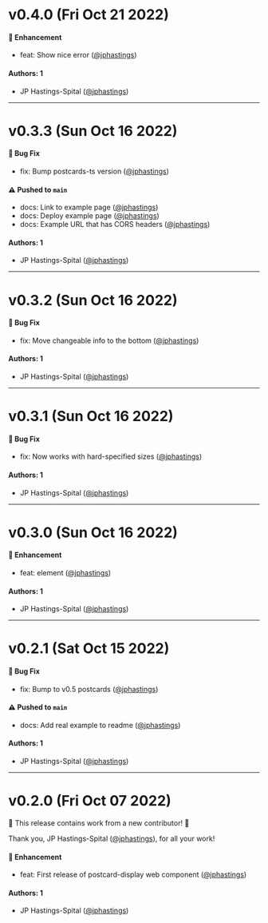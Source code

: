# v0.4.0 (Fri Oct 21 2022)

#### 🚀 Enhancement

- feat: Show nice error ([@jphastings](https://github.com/jphastings))

#### Authors: 1

- JP Hastings-Spital ([@jphastings](https://github.com/jphastings))

---

# v0.3.3 (Sun Oct 16 2022)

#### 🐛 Bug Fix

- fix: Bump postcards-ts version ([@jphastings](https://github.com/jphastings))

#### ⚠️ Pushed to `main`

- docs: Link to example page ([@jphastings](https://github.com/jphastings))
- docs: Deploy example page ([@jphastings](https://github.com/jphastings))
- docs: Example URL that has CORS headers ([@jphastings](https://github.com/jphastings))

#### Authors: 1

- JP Hastings-Spital ([@jphastings](https://github.com/jphastings))

---

# v0.3.2 (Sun Oct 16 2022)

#### 🐛 Bug Fix

- fix: Move changeable info to the bottom ([@jphastings](https://github.com/jphastings))

#### Authors: 1

- JP Hastings-Spital ([@jphastings](https://github.com/jphastings))

---

# v0.3.1 (Sun Oct 16 2022)

#### 🐛 Bug Fix

- fix: Now works with hard-specified sizes ([@jphastings](https://github.com/jphastings))

#### Authors: 1

- JP Hastings-Spital ([@jphastings](https://github.com/jphastings))

---

# v0.3.0 (Sun Oct 16 2022)

#### 🚀 Enhancement

- feat: <postcard-info> element ([@jphastings](https://github.com/jphastings))

#### Authors: 1

- JP Hastings-Spital ([@jphastings](https://github.com/jphastings))

---

# v0.2.1 (Sat Oct 15 2022)

#### 🐛 Bug Fix

- fix: Bump to v0.5 postcards ([@jphastings](https://github.com/jphastings))

#### ⚠️ Pushed to `main`

- docs: Add real example to readme ([@jphastings](https://github.com/jphastings))

#### Authors: 1

- JP Hastings-Spital ([@jphastings](https://github.com/jphastings))

---

# v0.2.0 (Fri Oct 07 2022)

:tada: This release contains work from a new contributor! :tada:

Thank you, JP Hastings-Spital ([@jphastings](https://github.com/jphastings)), for all your work!

#### 🚀 Enhancement

- feat: First release of postcard-display web component ([@jphastings](https://github.com/jphastings))

#### Authors: 1

- JP Hastings-Spital ([@jphastings](https://github.com/jphastings))

